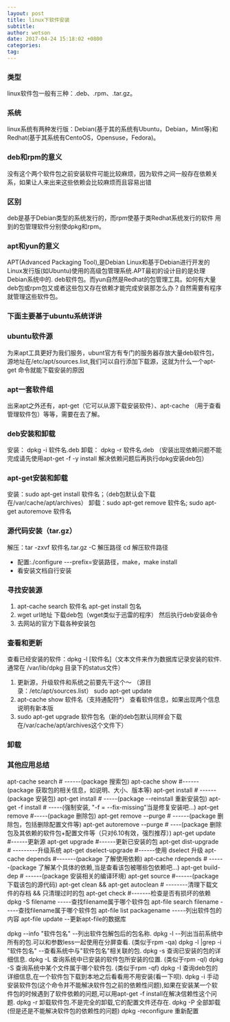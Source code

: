 ```yaml
---
layout: post
title: linux下软件安装
subtitle: 
author: wetson
date: 2017-04-24 15:18:02 +0800
categories: 
tag: 
---
```


### 类型
linux软件包一般有三种：.deb、.rpm、.tar.gz。

### 系统
linux系统有两种发行版：Debian(基于其的系统有Ubuntu，Debian，Mint等)和Redhat(基于其系统有CentoOS，Opensuse，Fedora)。

### deb和rpm的意义
没有这个两个软件包之前安装软件可能比较麻烦，因为软件之间一般存在依赖关系，如果让人来出来这些依赖会比较麻烦而且容易出错

### 区别
deb是基于Debian类型的系统发行的，而rpm使基于类Redhat系统发行的软件
用到的包管理软件分别使dpkg和rpm。

### apt和yun的意义
APT(Advanced Packaging Tool),是Debian Linux和基于Debian进行开发的Linux发行版(如Ubuntu)使用的高级包管理系统.APT最初的设计目的是处理Debian系统中的. deb软件包。而yun自然是Redhat的包管理工具。如何有大量deb包或rpm包又或者这些包又存在依赖才能完成安装那怎么办？自然需要有程序就管理这些软件包。

### 下面主要基于ubuntu系统详讲

### ubuntu软件源
为来apt工具更好为我们服务，ubunt官方有专门的服务器存放大量deb软件包，源地址在/etc/apt/sources.list,我们可以自行添加下载源，这就为什么一个apt-get 命令就能下载安装的原因

### apt一套软件组
出来apt之外还有，apt-get（它可以从源下载安装软件）、apt-cache （用于查看管理软件包）等等，需要在去了解。

### deb安装和卸载
安装： dpkg -i  软件名.deb
卸载： dpkg -r  软件名.deb
（安装出现依赖问题不能完成请先使用apt-get  -f  -y install  解决依赖问题后再执行dpkg安装deb包）

### apt-get安装和卸载
安装：sudo apt-get install 软件名；（deb包默认会下载在/var/cache/apt/archives）
卸载：sudo apt-get remove 软件名; sudo apt-get autoremove 软件名

### 源代码安装（tar.gz）
解压：tar -zxvf  软件名.tar.gz -C 解压路径
cd 解压软件路径

+  配置:./configure ---prefix=安装路径，make，make install
+ 看安装文档自行安装 

### 寻找安装源
1. apt-cache search 软件名
apt-get install 包名
2. wget url地址 下载deb包（wget类似于迅雷的程序）
然后执行deb安装命令
3. 去网站的官方下载各种安装包

### 查看和更新
查看已经安装的软件：dpkg -l  [软件名]（文本文件来作为数据库记录安装的软件.通常在 /var/lib/dpkg 目录下的status文件）
1. 更新源，升级软件和系统之前要先干这个～ （源目录：/etc/apt/sources.list）
sudo apt-get update
2. apt-cache show 软件名（支持通配符*）	查看软件信息，如果出现两个信息说明有新本版
3. sudo apt-get upgrade 软件包名（新的deb包默认同样会下载在/var/cache/apt/archives这个文件下）

### 卸载

### 其他应用总结

apt-cache search # ------(package 搜索包)
apt-cache show #------(package 获取包的相关信息，如说明、大小、版本等)
apt-get install # ------(package 安装包)
apt-get install # -----(package --reinstall 重新安装包)
apt-get -f install # -----(强制安装, "-f = --fix-missing"当是修复安装吧...)
apt-get remove #-----(package 删除包)
apt-get remove --purge # ------(package 删除包，包括删除配置文件等)
apt-get autoremove --purge # ----(package 删除包及其依赖的软件包+配置文件等（只对6.10有效，强烈推荐）)
apt-get update #------更新源
apt-get upgrade #------更新已安装的包
apt-get dist-upgrade # ---------升级系统
apt-get dselect-upgrade #------使用 dselect 升级
apt-cache depends #-------(package 了解使用依赖)
apt-cache rdepends # ------(package 了解某个具体的依赖,当是查看该包被哪些包依赖吧...)
apt-get build-dep # ------(package 安装相关的编译环境)
apt-get source #------(package 下载该包的源代码)
apt-get clean && apt-get autoclean # --------清理下载文件的存档 && 只清理过时的包
apt-get check #-------检查是否有损坏的依赖
dpkg -S filename -----查找filename属于哪个软件包
apt-file search filename -----查找filename属于哪个软件包
apt-file list packagename -----列出软件包的内容
apt-file update --更新apt-file的数据库

dpkg --info "软件包名" --列出软件包解包后的包名称.
dpkg -l --列出当前系统中所有的包.可以和参数less一起使用在分屏查看. (类似于rpm -qa)
dpkg -l |grep -i "软件包名" --查看系统中与"软件包名"相关联的包.
dpkg -s 查询已安装的包的详细信息.
dpkg -L 查询系统中已安装的软件包所安装的位置. (类似于rpm -ql)
dpkg -S 查询系统中某个文件属于哪个软件包. (类似于rpm -qf)
dpkg -I 查询deb包的详细信息,在一个软件包下载到本地之后看看用不用安装(看一下呗).
dpkg -i 手动安装软件包(这个命令并不能解决软件包之前的依赖性问题),如果在安装某一个软件包的时候遇到了软件依赖的问题,可以用apt-get -f install在解决信赖性这个问题.
dpkg -r 卸载软件包.不是完全的卸载,它的配置文件还存在.
dpkg -P 全部卸载(但是还是不能解决软件包的依赖性的问题)
dpkg -reconfigure 重新配置